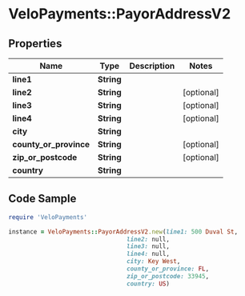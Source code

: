 # VeloPayments::PayorAddressV2

## Properties

Name | Type | Description | Notes
------------ | ------------- | ------------- | -------------
**line1** | **String** |  | 
**line2** | **String** |  | [optional] 
**line3** | **String** |  | [optional] 
**line4** | **String** |  | [optional] 
**city** | **String** |  | 
**county_or_province** | **String** |  | [optional] 
**zip_or_postcode** | **String** |  | [optional] 
**country** | **String** |  | 

## Code Sample

```ruby
require 'VeloPayments'

instance = VeloPayments::PayorAddressV2.new(line1: 500 Duval St,
                                 line2: null,
                                 line3: null,
                                 line4: null,
                                 city: Key West,
                                 county_or_province: FL,
                                 zip_or_postcode: 33945,
                                 country: US)
```


